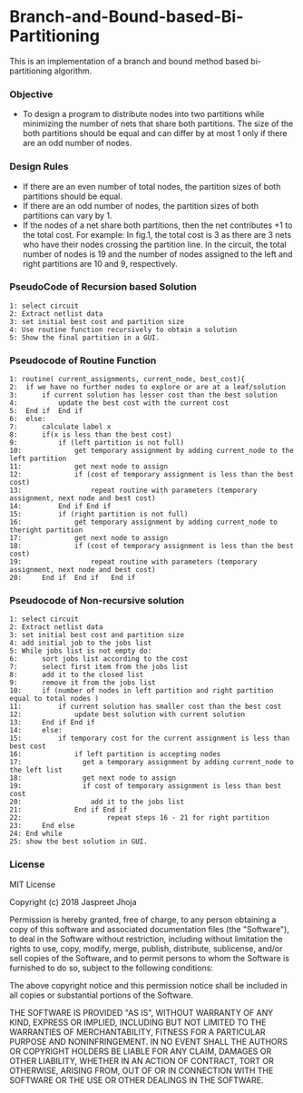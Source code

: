 # Branch-and-Bound-based-Bi-Partitioning

 This is an implementation of a branch and bound method based bi-partitioning algorithm. 
 
### Objective

- To design a program to distribute nodes into two partitions while minimizing the number of nets that share both partitions. The size of the both partitions should be equal and can differ by at most 1 only if there are an odd number of nodes.

### Design Rules

 * If there are an even number of total nodes, the partition sizes of both partitions should be equal.
 * If there are an odd number of nodes, the partition sizes of both partitions can vary by 1.
 * If the nodes of a net share both partitions, then the net contributes +1 to the total cost. For example: In fig.1, the total cost is 3 as there are 3 nets who have their nodes crossing the partition line. In the circuit, the total number of nodes is 19 and the number of nodes assigned to the left and right partitions are 10 and 9, respectively.


### PseudoCode of Recursion based Solution
```
1: select circuit
2: Extract netlist data
3: set initial best cost and partition size
4: Use routine function recursively to obtain a solution
5: Show the final partition in a GUI.
```


### Pseudocode of Routine Function
```
1: routine( current_assignments, current_node, best_cost){
2:	if we have no further nodes to explore or are at a leaf/solution
3:		if current solution has lesser cost than the best solution
4:			update the best cost with the current cost
5:	End if  End if
6: 	else:
7:		calculate label x
8:		if(x is less than the best cost)
9:			if (left partition is not full)
10:				get temporary assignment by adding current_node to the left partition
11:				get next node to assign
12:				if (cost of temporary assignment is less than the best cost)
13:					repeat routine with parameters (temporary assignment, next node and best cost)
14:			End if End if
15:			if (right partition is not full)
16:				get temporary assignment by adding current_node to theright partition
17:				get next node to assign
18:				if (cost of temporary assignment is less than the best cost)
19:					repeat routine with parameters (temporary assignment, next node and best cost)
20:		End if  End if   End if
```

### Pseudocode of Non-recursive solution

```
1: select circuit
2: Extract netlist data
3: set initial best cost and partition size
4: add initial job to the jobs list
5: While jobs list is not empty do:
6:		sort jobs list according to the cost
7:		select first item from the jobs list
8:		add it to the closed list
9:		remove it from the jobs list
10:		if (number of nodes in left partition and right partition equal to total nodes )
11:			if current solution has smaller cost than the best cost
12:				update best solution with current solution
13:		End if End if
14:		else:
15:			if temporary cost for the current assignment is less than best cost
16:			    if left partition is accepting nodes
17:				  get a temporary assignment by adding current_node to the left list
18:				  get next node to assign
19:				  if cost of temporary assignment is less than best cost
20:					add it to the jobs list
21:			    End if End if
22:                     repeat steps 16 - 21 for right partition
23:		End else
24: End while
25: show the best solution in GUI.
```
### License

MIT License

Copyright (c) 2018 Jaspreet Jhoja

Permission is hereby granted, free of charge, to any person obtaining a copy
of this software and associated documentation files (the "Software"), to deal
in the Software without restriction, including without limitation the rights
to use, copy, modify, merge, publish, distribute, sublicense, and/or sell
copies of the Software, and to permit persons to whom the Software is
furnished to do so, subject to the following conditions:

The above copyright notice and this permission notice shall be included in all
copies or substantial portions of the Software.

THE SOFTWARE IS PROVIDED "AS IS", WITHOUT WARRANTY OF ANY KIND, EXPRESS OR
IMPLIED, INCLUDING BUT NOT LIMITED TO THE WARRANTIES OF MERCHANTABILITY,
FITNESS FOR A PARTICULAR PURPOSE AND NONINFRINGEMENT. IN NO EVENT SHALL THE
AUTHORS OR COPYRIGHT HOLDERS BE LIABLE FOR ANY CLAIM, DAMAGES OR OTHER
LIABILITY, WHETHER IN AN ACTION OF CONTRACT, TORT OR OTHERWISE, ARISING FROM,
OUT OF OR IN CONNECTION WITH THE SOFTWARE OR THE USE OR OTHER DEALINGS IN THE
SOFTWARE.
